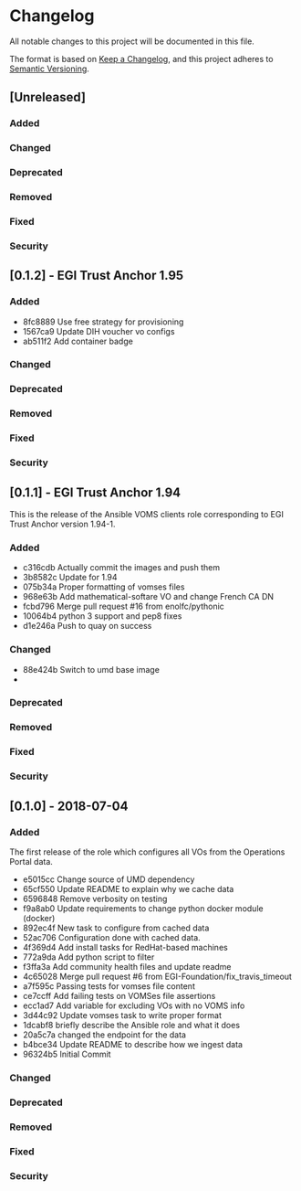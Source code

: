 # Changelog
All notable changes to this project will be documented in this file.

The format is based on [Keep a Changelog](https://keepachangelog.com/en/1.0.0/), and this project adheres to [Semantic Versioning](https://semver.org/spec/v2.0.0.html).


<!-- For an easy way to do this see 
https://stackoverflow.com/questions/7387612/git-changelog-how-to-get-all-changes-up-to-a-specific-tag
git shortlog --oneline --decorate <last tag>
 -->
## [Unreleased]

### Added

### Changed
<!-- Changed for changes in existing functionality. -->
### Deprecated
<!-- Deprecated for soon-to-be removed features. -->
### Removed
<!-- Removed for now removed features. -->
### Fixed 
<!-- Fixed for any bug fixes. -->
### Security
<!-- Security in case of vulnerabilities. -->

## [0.1.2] - EGI Trust Anchor 1.95

### Added

- 8fc8889 Use free strategy for provisioning
- 1567ca9 Update DIH voucher vo configs
- ab511f2 Add container badge

### Changed
<!-- Changed for changes in existing functionality. -->
### Deprecated
<!-- Deprecated for soon-to-be removed features. -->
### Removed
<!-- Removed for now removed features. -->
### Fixed 
<!-- Fixed for any bug fixes. -->
### Security
<!-- Security in case of vulnerabilities. -->

## [0.1.1] - EGI Trust Anchor 1.94

This is the release of the Ansible VOMS clients role corresponding to EGI Trust Anchor version 1.94-1.

### Added

- c316cdb Actually commit the images and push them
- 3b8582c Update for 1.94
- 075b34a Proper formatting of vomses files
- 968e63b Add mathematical-softare VO and change French CA DN
- fcbd796 Merge pull request #16 from enolfc/pythonic
- 10064b4 python 3 support and pep8 fixes
- d1e246a Push to quay  on success

### Changed

- 88e424b Switch to umd base image
- 
### Deprecated
<!-- Deprecated for soon-to-be removed features. -->
### Removed
<!-- Removed for now removed features. -->
### Fixed 
<!-- Fixed for any bug fixes. -->
### Security
<!-- Security in case of vulnerabilities. -->


## [0.1.0] - 2018-07-04

### Added

The first release of the role which configures all VOs from the Operations Portal data.

- e5015cc Change source of UMD dependency
- 65cf550 Update README to explain why we cache data
- 6596848 Remove verbosity on testing
- f9a8ab0 Update requirements to change python docker module (docker)
- 892ec4f New task to configure from cached data
- 52ac706 Configuration done with cached data.
- 4f369d4 Add install tasks for RedHat-based machines
- 772a9da Add python script to filter
- f3ffa3a Add community health files and update readme
- 4c65028 Merge pull request #6 from EGI-Foundation/fix_travis_timeout
- a7f595c Passing tests for vomses file content
- ce7ccff Add failing tests on VOMSes file assertions
- ecc1ad7 Add variable for excluding VOs with no VOMS info
- 3d44c92 Update vomses task to write proper format
- 1dcabf8 briefly describe the Ansible role and what it does
- 20a5c7a changed the endpoint for the data
- b4bce34 Update README to describe how we ingest data
- 96324b5 Initial Commit

### Changed
<!-- Changed for changes in existing functionality. -->
### Deprecated
<!-- Deprecated for soon-to-be removed features. -->
### Removed
<!-- Removed for now removed features. -->
### Fixed 
<!-- Fixed for any bug fixes. -->
### Security
<!-- Security in case of vulnerabilities. -->